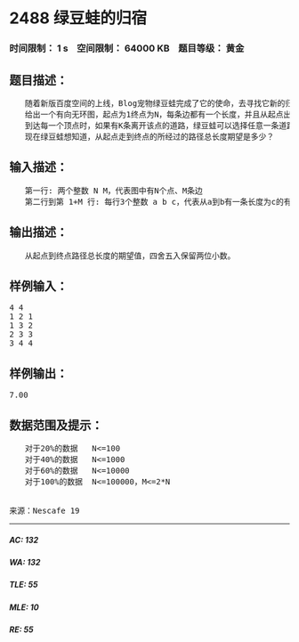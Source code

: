 # 2488 绿豆蛙的归宿   
### 时间限制： 1 s&nbsp;&nbsp;&nbsp;&nbsp;空间限制： 64000 KB&nbsp;&nbsp;&nbsp;&nbsp;题目等级： 黄金  
## 题目描述：  

<pre>
　　随着新版百度空间的上线，Blog宠物绿豆蛙完成了它的使命，去寻找它新的归宿。
　　给出一个有向无环图，起点为1终点为N，每条边都有一个长度，并且从起点出发能够到达所有的点，所有的点也都能够到达终点。绿豆蛙从起点出发，走向终点。  
　　到达每一个顶点时，如果有K条离开该点的道路，绿豆蛙可以选择任意一条道路离开该点，并且走向每条路的概率为 1/K 。  
　　现在绿豆蛙想知道，从起点走到终点的所经过的路径总长度期望是多少？
</pre>
  
  
## 输入描述：  

<pre>
　　第一行: 两个整数 N M，代表图中有N个点、M条边  
　　第二行到第 1+M 行: 每行3个整数 a b c，代表从a到b有一条长度为c的有向边
</pre>
  
  
## 输出描述：  

<pre>
　　从起点到终点路径总长度的期望值，四舍五入保留两位小数。
</pre>
  
  
## 样例输入：  

<pre>
4 4  
1 2 1  
1 3 2  
2 3 3  
3 4 4
</pre>
  
  
## 样例输出：  

<pre>
7.00
</pre>
  
  
## 数据范围及提示：  

<pre>
　　对于20%的数据   N<=100  
　　对于40%的数据   N<=1000  
　　对于60%的数据   N<=10000  
　　对于100%的数据  N<=100000，M<=2*N
  

来源：Nescafe 19
</pre>
  
  
***  

##### AC: 132  
##### WA: 132  
##### TLE: 55  
##### MLE: 10  
##### RE: 55  
